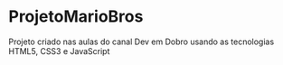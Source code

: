 # ProjetoMarioBros
Projeto criado nas aulas do canal Dev em Dobro usando as tecnologias HTML5, CSS3 e JavaScript
